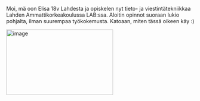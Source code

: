 Moi, mä oon Elisa 18v Lahdesta ja opiskelen nyt tieto- ja viestintätekniikkaa Lahden Ammattikorkeakoulussa LAB:ssa. Aloitin opinnot suoraan lukio pohjalta, ilman suurempaa työkokemusta. Katoaan, miten tässä oikeen käy :)


<img width="286" height="176" alt="image" src="https://github.com/user-attachments/assets/88375f9e-aec5-4b88-8f21-6323a70f2e8e" />
